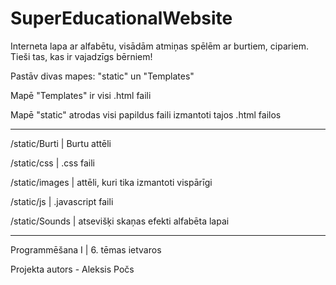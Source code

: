 # SuperEducationalWebsite

Interneta lapa ar alfabētu, visādām atmiņas spēlēm ar burtiem, cipariem. Tieši tas, kas ir vajadzīgs bērniem!

Pastāv divas mapes: "static" un "Templates"

Mapē "Templates" ir visi .html faili

Mapē "static" atrodas visi papildus faili izmantoti tajos .html failos

------

/static/Burti |  Burtu attēli

/static/css  |  .css faili

/static/images  |  attēli, kuri tika izmantoti vispārīgi

/static/js  |  .javascript faili

/static/Sounds  |  atsevišķi skaņas efekti alfabēta lapai


------


Programmēšana I | 6. tēmas ietvaros

Projekta autors - Aleksis Počs